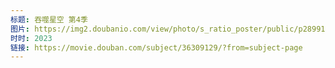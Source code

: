 ```yaml
---
标题: 吞噬星空 第4季
图片: https://img2.doubanio.com/view/photo/s_ratio_poster/public/p2899106851.webp
时时: 2023
链接: https://movie.douban.com/subject/36309129/?from=subject-page
---
```


